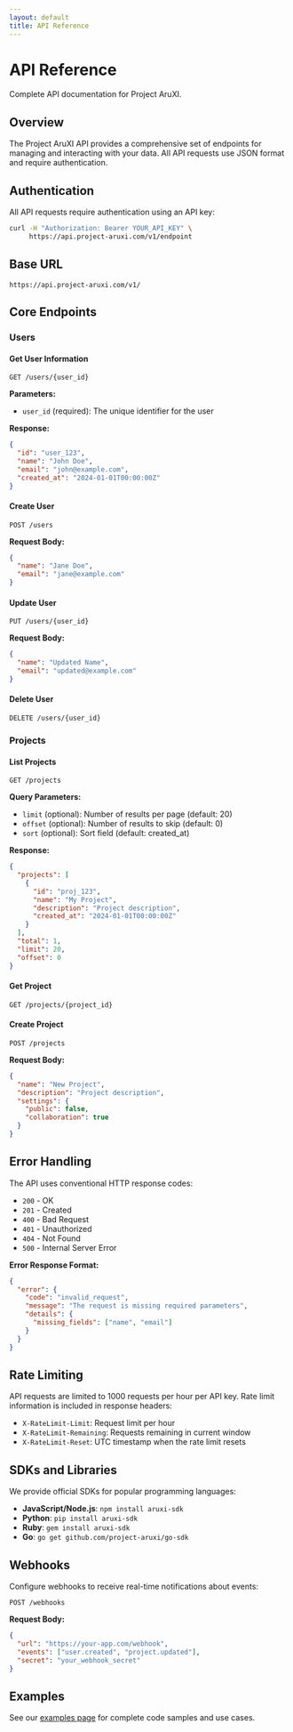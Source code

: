 ```yaml
---
layout: default
title: API Reference
---
```


# API Reference

Complete API documentation for Project AruXI.

## Overview

The Project AruXI API provides a comprehensive set of endpoints for managing and interacting with your data. All API requests use JSON format and require authentication.

## Authentication

All API requests require authentication using an API key:

```bash
curl -H "Authorization: Bearer YOUR_API_KEY" \
     https://api.project-aruxi.com/v1/endpoint
```

## Base URL

```
https://api.project-aruxi.com/v1/
```

## Core Endpoints

### Users

#### Get User Information

```http
GET /users/{user_id}
```

**Parameters:**
- `user_id` (required): The unique identifier for the user

**Response:**
```json
{
  "id": "user_123",
  "name": "John Doe",
  "email": "john@example.com",
  "created_at": "2024-01-01T00:00:00Z"
}
```

#### Create User

```http
POST /users
```

**Request Body:**
```json
{
  "name": "Jane Doe",
  "email": "jane@example.com"
}
```

#### Update User

```http
PUT /users/{user_id}
```

**Request Body:**
```json
{
  "name": "Updated Name",
  "email": "updated@example.com"
}
```

#### Delete User

```http
DELETE /users/{user_id}
```

### Projects

#### List Projects

```http
GET /projects
```

**Query Parameters:**
- `limit` (optional): Number of results per page (default: 20)
- `offset` (optional): Number of results to skip (default: 0)
- `sort` (optional): Sort field (default: created_at)

**Response:**
```json
{
  "projects": [
    {
      "id": "proj_123",
      "name": "My Project",
      "description": "Project description",
      "created_at": "2024-01-01T00:00:00Z"
    }
  ],
  "total": 1,
  "limit": 20,
  "offset": 0
}
```

#### Get Project

```http
GET /projects/{project_id}
```

#### Create Project

```http
POST /projects
```

**Request Body:**
```json
{
  "name": "New Project",
  "description": "Project description",
  "settings": {
    "public": false,
    "collaboration": true
  }
}
```

## Error Handling

The API uses conventional HTTP response codes:

- `200` - OK
- `201` - Created
- `400` - Bad Request
- `401` - Unauthorized
- `404` - Not Found
- `500` - Internal Server Error

**Error Response Format:**
```json
{
  "error": {
    "code": "invalid_request",
    "message": "The request is missing required parameters",
    "details": {
      "missing_fields": ["name", "email"]
    }
  }
}
```

## Rate Limiting

API requests are limited to 1000 requests per hour per API key. Rate limit information is included in response headers:

- `X-RateLimit-Limit`: Request limit per hour
- `X-RateLimit-Remaining`: Requests remaining in current window
- `X-RateLimit-Reset`: UTC timestamp when the rate limit resets

## SDKs and Libraries

We provide official SDKs for popular programming languages:

- **JavaScript/Node.js**: `npm install aruxi-sdk`
- **Python**: `pip install aruxi-sdk`
- **Ruby**: `gem install aruxi-sdk`
- **Go**: `go get github.com/project-aruxi/go-sdk`

## Webhooks

Configure webhooks to receive real-time notifications about events:

```http
POST /webhooks
```

**Request Body:**
```json
{
  "url": "https://your-app.com/webhook",
  "events": ["user.created", "project.updated"],
  "secret": "your_webhook_secret"
}
```

## Examples

See our [examples page](examples.html) for complete code samples and use cases.